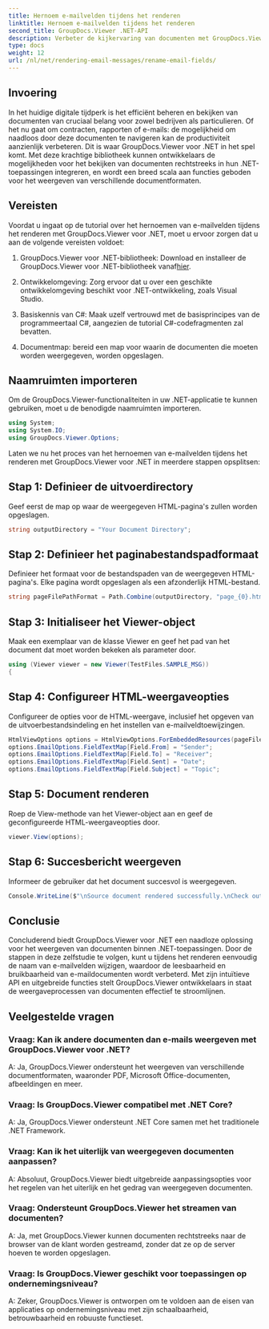 ```yaml
---
title: Hernoem e-mailvelden tijdens het renderen
linktitle: Hernoem e-mailvelden tijdens het renderen
second_title: GroupDocs.Viewer .NET-API
description: Verbeter de kijkervaring van documenten met GroupDocs.Viewer voor .NET. Geef e-mails naadloos weer en pas ze aan.
type: docs
weight: 12
url: /nl/net/rendering-email-messages/rename-email-fields/
---
```

## Invoering

In het huidige digitale tijdperk is het efficiënt beheren en bekijken van documenten van cruciaal belang voor zowel bedrijven als particulieren. Of het nu gaat om contracten, rapporten of e-mails: de mogelijkheid om naadloos door deze documenten te navigeren kan de productiviteit aanzienlijk verbeteren. Dit is waar GroupDocs.Viewer voor .NET in het spel komt. Met deze krachtige bibliotheek kunnen ontwikkelaars de mogelijkheden voor het bekijken van documenten rechtstreeks in hun .NET-toepassingen integreren, en wordt een breed scala aan functies geboden voor het weergeven van verschillende documentformaten.

## Vereisten

Voordat u ingaat op de tutorial over het hernoemen van e-mailvelden tijdens het renderen met GroupDocs.Viewer voor .NET, moet u ervoor zorgen dat u aan de volgende vereisten voldoet:

1.  GroupDocs.Viewer voor .NET-bibliotheek: Download en installeer de GroupDocs.Viewer voor .NET-bibliotheek vanaf[hier](https://releases.groupdocs.com/viewer/net/).

2. Ontwikkelomgeving: Zorg ervoor dat u over een geschikte ontwikkelomgeving beschikt voor .NET-ontwikkeling, zoals Visual Studio.

3. Basiskennis van C#: Maak uzelf vertrouwd met de basisprincipes van de programmeertaal C#, aangezien de tutorial C#-codefragmenten zal bevatten.

4. Documentmap: bereid een map voor waarin de documenten die moeten worden weergegeven, worden opgeslagen.

## Naamruimten importeren

Om de GroupDocs.Viewer-functionaliteiten in uw .NET-applicatie te kunnen gebruiken, moet u de benodigde naamruimten importeren.

```csharp
using System;
using System.IO;
using GroupDocs.Viewer.Options;
```

Laten we nu het proces van het hernoemen van e-mailvelden tijdens het renderen met GroupDocs.Viewer voor .NET in meerdere stappen opsplitsen:

## Stap 1: Definieer de uitvoerdirectory

Geef eerst de map op waar de weergegeven HTML-pagina's zullen worden opgeslagen.

```csharp
string outputDirectory = "Your Document Directory";
```

## Stap 2: Definieer het paginabestandspadformaat

Definieer het formaat voor de bestandspaden van de weergegeven HTML-pagina's. Elke pagina wordt opgeslagen als een afzonderlijk HTML-bestand.

```csharp
string pageFilePathFormat = Path.Combine(outputDirectory, "page_{0}.html");
```

## Stap 3: Initialiseer het Viewer-object

Maak een exemplaar van de klasse Viewer en geef het pad van het document dat moet worden bekeken als parameter door.

```csharp
using (Viewer viewer = new Viewer(TestFiles.SAMPLE_MSG))
{
```

## Stap 4: Configureer HTML-weergaveopties

Configureer de opties voor de HTML-weergave, inclusief het opgeven van de uitvoerbestandsindeling en het instellen van e-mailveldtoewijzingen.

```csharp
HtmlViewOptions options = HtmlViewOptions.ForEmbeddedResources(pageFilePathFormat);
options.EmailOptions.FieldTextMap[Field.From] = "Sender";
options.EmailOptions.FieldTextMap[Field.To] = "Receiver";
options.EmailOptions.FieldTextMap[Field.Sent] = "Date";
options.EmailOptions.FieldTextMap[Field.Subject] = "Topic";
```

## Stap 5: Document renderen

Roep de View-methode van het Viewer-object aan en geef de geconfigureerde HTML-weergaveopties door.

```csharp
viewer.View(options);
```

## Stap 6: Succesbericht weergeven

Informeer de gebruiker dat het document succesvol is weergegeven.

```csharp
Console.WriteLine($"\nSource document rendered successfully.\nCheck output in {outputDirectory}.");
```

## Conclusie

Concluderend biedt GroupDocs.Viewer voor .NET een naadloze oplossing voor het weergeven van documenten binnen .NET-toepassingen. Door de stappen in deze zelfstudie te volgen, kunt u tijdens het renderen eenvoudig de naam van e-mailvelden wijzigen, waardoor de leesbaarheid en bruikbaarheid van e-maildocumenten wordt verbeterd. Met zijn intuïtieve API en uitgebreide functies stelt GroupDocs.Viewer ontwikkelaars in staat de weergaveprocessen van documenten effectief te stroomlijnen.

## Veelgestelde vragen

### Vraag: Kan ik andere documenten dan e-mails weergeven met GroupDocs.Viewer voor .NET?

A: Ja, GroupDocs.Viewer ondersteunt het weergeven van verschillende documentformaten, waaronder PDF, Microsoft Office-documenten, afbeeldingen en meer.

### Vraag: Is GroupDocs.Viewer compatibel met .NET Core?

A: Ja, GroupDocs.Viewer ondersteunt .NET Core samen met het traditionele .NET Framework.

### Vraag: Kan ik het uiterlijk van weergegeven documenten aanpassen?

A: Absoluut, GroupDocs.Viewer biedt uitgebreide aanpassingsopties voor het regelen van het uiterlijk en het gedrag van weergegeven documenten.

### Vraag: Ondersteunt GroupDocs.Viewer het streamen van documenten?

A: Ja, met GroupDocs.Viewer kunnen documenten rechtstreeks naar de browser van de klant worden gestreamd, zonder dat ze op de server hoeven te worden opgeslagen.

### Vraag: Is GroupDocs.Viewer geschikt voor toepassingen op ondernemingsniveau?

A: Zeker, GroupDocs.Viewer is ontworpen om te voldoen aan de eisen van applicaties op ondernemingsniveau met zijn schaalbaarheid, betrouwbaarheid en robuuste functieset.
